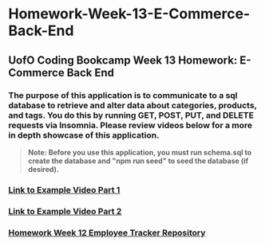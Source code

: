 # Homework-Week-13-E-Commerce-Back-End
## UofO Coding Bookcamp Week 13 Homework: E-Commerce Back End

### The purpose of this application is to communicate to a sql database to retrieve and alter data about categories, products, and tags. You do this by running GET, POST, PUT, and DELETE requests via Insomnia. Please review videos below for a more in depth showcase of this application.
  >**Note: Before you use this application, you must run schema.sql to create the database and "npm run seed" to seed the database (if desired).** 
### [Link to Example Video Part 1](https://drive.google.com/file/d/1jsz7HQnOdHasYtp1vMEUMMqKuE8ZkmwY/view?usp=sharing)  
### [Link to Example Video Part 2](https://drive.google.com/file/d/1NXXfayjm-YaO24N74bFngPkZo9QocI3N/view?usp=sharing)  
### [Homework Week 12 Employee Tracker Repository](https://github.com/reidk361/Homework-Week-13-E-Commerce-Back-End)